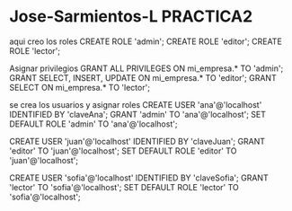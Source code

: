 # Jose-Sarmientos-L PRACTICA2
aqui creo los roles
CREATE ROLE 'admin';
CREATE ROLE 'editor';
CREATE ROLE 'lector';

Asignar privilegios
GRANT ALL PRIVILEGES ON mi_empresa.* TO 'admin';
GRANT SELECT, INSERT, UPDATE ON mi_empresa.* TO 'editor';
GRANT SELECT ON mi_empresa.* TO 'lector';

se crea los usuarios y asignar roles
CREATE USER 'ana'@'localhost' IDENTIFIED BY 'claveAna';
GRANT 'admin' TO 'ana'@'localhost';
SET DEFAULT ROLE 'admin' TO 'ana'@'localhost';

CREATE USER 'juan'@'localhost' IDENTIFIED BY 'claveJuan';
GRANT 'editor' TO 'juan'@'localhost';
SET DEFAULT ROLE 'editor' TO 'juan'@'localhost';

CREATE USER 'sofia'@'localhost' IDENTIFIED BY 'claveSofia';
GRANT 'lector' TO 'sofia'@'localhost';
SET DEFAULT ROLE 'lector' TO 'sofia'@'localhost';
